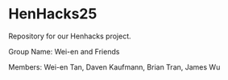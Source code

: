 # HenHacks25

Repository for our Henhacks project.

Group Name: Wei-en and Friends

Members: Wei-en Tan, Daven Kaufmann, Brian Tran, James Wu
